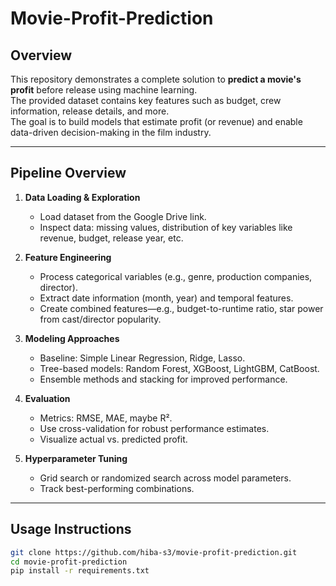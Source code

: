 # Movie-Profit-Prediction
##  Overview
This repository demonstrates a complete solution to **predict a movie's profit** before release using machine learning.  
The provided dataset contains key features such as budget, crew information, release details, and more.  
The goal is to build models that estimate profit (or revenue) and enable data-driven decision-making in the film industry.

---

##  Pipeline Overview

1. **Data Loading & Exploration**  
   - Load dataset from the Google Drive link.
   - Inspect data: missing values, distribution of key variables like revenue, budget, release year, etc.

2. **Feature Engineering**  
   - Process categorical variables (e.g., genre, production companies, director).
   - Extract date information (month, year) and temporal features.
   - Create combined features—e.g., budget-to-runtime ratio, star power from cast/director popularity.

3. **Modeling Approaches**  
   - Baseline: Simple Linear Regression, Ridge, Lasso.
   - Tree-based models: Random Forest, XGBoost, LightGBM, CatBoost.
   - Ensemble methods and stacking for improved performance.

4. **Evaluation**  
   - Metrics: RMSE, MAE, maybe R².
   - Use cross-validation for robust performance estimates.
   - Visualize actual vs. predicted profit.

5. **Hyperparameter Tuning**  
   - Grid search or randomized search across model parameters.
   - Track best-performing combinations.

---

##  Usage Instructions

```bash
git clone https://github.com/hiba-s3/movie-profit-prediction.git
cd movie-profit-prediction
pip install -r requirements.txt
